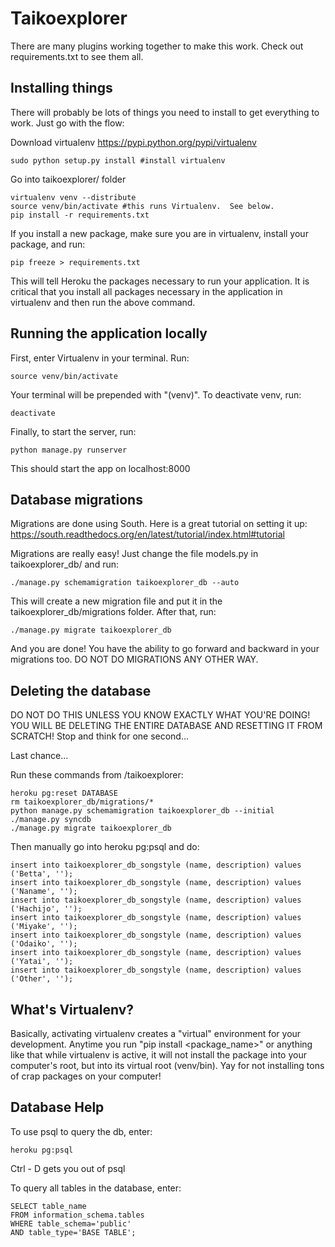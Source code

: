 # Taikoexplorer

There are many plugins working together to make this work.  Check out
requirements.txt to see them all.  

## Installing things

There will probably be lots of things you need to install to get everything to
work.  Just go with the flow:

Download virtualenv https://pypi.python.org/pypi/virtualenv

    sudo python setup.py install #install virtualenv

Go into taikoexplorer/ folder

    virtualenv venv --distribute
    source venv/bin/activate #this runs Virtualenv.  See below.
    pip install -r requirements.txt

If you install a new package, make sure you are in virtualenv, install your
package, and run:

    pip freeze > requirements.txt

This will tell Heroku the packages necessary to run your application.  It is
critical that you install all packages necessary in the application in
virtualenv and then run the above command.

## Running the application locally

First, enter Virtualenv in your terminal.  Run:

    source venv/bin/activate

Your terminal will be prepended with "(venv)".  To deactivate venv, run:

    deactivate

Finally, to start the server, run:

    python manage.py runserver

This should start the app on localhost:8000

## Database migrations

Migrations are done using South.  Here is a great tutorial on setting it up:
https://south.readthedocs.org/en/latest/tutorial/index.html#tutorial

Migrations are really easy!  Just change the file models.py in taikoexplorer_db/
and run:

    ./manage.py schemamigration taikoexplorer_db --auto

This will create a new migration file and put it in the
taikoexplorer_db/migrations folder.  After that, run:

    ./manage.py migrate taikoexplorer_db

And you are done!  You have the ability to go forward and backward in your
migrations too.  DO NOT DO MIGRATIONS ANY OTHER WAY.

## Deleting the database
DO NOT DO THIS UNLESS YOU KNOW EXACTLY WHAT YOU'RE DOING!
YOU WILL BE DELETING THE ENTIRE DATABASE AND RESETTING IT FROM SCRATCH!
Stop and think for one second...

Last chance...

Run these commands from /taikoexplorer: 

    heroku pg:reset DATABASE
    rm taikoexplorer_db/migrations/*
    python manage.py schemamigration taikoexplorer_db --initial
    ./manage.py syncdb
    ./manage.py migrate taikoexplorer_db
    
Then manually go into heroku pg:psql and do:

    insert into taikoexplorer_db_songstyle (name, description) values ('Betta', '');
    insert into taikoexplorer_db_songstyle (name, description) values ('Naname', '');
    insert into taikoexplorer_db_songstyle (name, description) values ('Hachijo', '');
    insert into taikoexplorer_db_songstyle (name, description) values ('Miyake', '');
    insert into taikoexplorer_db_songstyle (name, description) values ('Odaiko', '');
    insert into taikoexplorer_db_songstyle (name, description) values ('Yatai', '');
    insert into taikoexplorer_db_songstyle (name, description) values ('Other', '');

## What's Virtualenv?

Basically, activating virtualenv creates a "virtual" environment for your
development.  Anytime you run "pip install <package_name>" or anything like that
while virtualenv is active, it will not install the package into your computer's
root, but into its virtual root (venv/bin).  Yay for not installing tons of crap
packages on your computer!

## Database Help

To use psql to query the db, enter: 

    heroku pg:psql
    
Ctrl - D gets you out of psql

To query all tables in the database, enter:

    SELECT table_name 
    FROM information_schema.tables 
    WHERE table_schema='public' 
    AND table_type='BASE TABLE';
